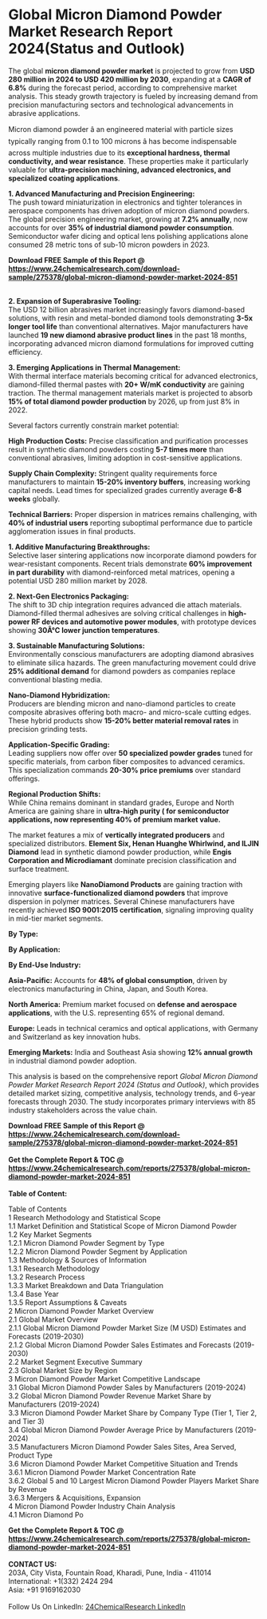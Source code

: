 <h1>Global Micron Diamond Powder Market Research Report 2024(Status and Outlook)</h1><p>The global <strong>micron diamond powder market</strong> is projected to grow from <strong>USD 280 million in 2024 to USD 420 million by 2030</strong>, expanding at a <strong>CAGR of 6.8%</strong> during the forecast period, according to comprehensive market analysis. This steady growth trajectory is fueled by increasing demand from precision manufacturing sectors and technological advancements in abrasive applications.</p><p>Micron diamond powder â an engineered material with particle sizes typically ranging from 0.1 to 100 microns â has become indispensable across multiple industries due to its <strong>exceptional hardness, thermal conductivity, and wear resistance</strong>. These properties make it particularly valuable for <strong>ultra-precision machining, advanced electronics, and specialized coating applications</strong>.</p><p><strong>1. Advanced Manufacturing and Precision Engineering:</strong><br>
The push toward miniaturization in electronics and tighter tolerances in aerospace components has driven adoption of micron diamond powders. The global precision engineering market, growing at <strong>7.2% annually</strong>, now accounts for over <strong>35% of industrial diamond powder consumption</strong>. Semiconductor wafer dicing and optical lens polishing applications alone consumed 28 metric tons of sub-10 micron powders in 2023.</p><div><b>Download FREE Sample of this Report @ 
            <a href="https://www.24chemicalresearch.com/download-sample/275378/global-micron-diamond-powder-market-2024-851">
            https://www.24chemicalresearch.com/download-sample/275378/global-micron-diamond-powder-market-2024-851</a></b></div><br><p><strong>2. Expansion of Superabrasive Tooling:</strong><br>
The USD 12 billion abrasives market increasingly favors diamond-based solutions, with resin and metal-bonded diamond tools demonstrating <strong>3-5x longer tool life</strong> than conventional alternatives. Major manufacturers have launched <strong>19 new diamond abrasive product lines</strong> in the past 18 months, incorporating advanced micron diamond formulations for improved cutting efficiency.</p><p><strong>3. Emerging Applications in Thermal Management:</strong><br>
With thermal interface materials becoming critical for advanced electronics, diamond-filled thermal pastes with <strong>20+ W/mK conductivity</strong> are gaining traction. The thermal management materials market is projected to absorb <strong>15% of total diamond powder production</strong> by 2026, up from just 8% in 2022.</p><p>Several factors currently constrain market potential:</p><p><strong>High Production Costs:</strong> Precise classification and purification processes result in synthetic diamond powders costing <strong>5-7 times more</strong> than conventional abrasives, limiting adoption in cost-sensitive applications.</p><p><strong>Supply Chain Complexity:</strong> Stringent quality requirements force manufacturers to maintain <strong>15-20% inventory buffers</strong>, increasing working capital needs. Lead times for specialized grades currently average <strong>6-8 weeks</strong> globally.</p><p><strong>Technical Barriers:</strong> Proper dispersion in matrices remains challenging, with <strong>40% of industrial users</strong> reporting suboptimal performance due to particle agglomeration issues in final products.</p><p><strong>1. Additive Manufacturing Breakthroughs:</strong><br>
Selective laser sintering applications now incorporate diamond powders for wear-resistant components. Recent trials demonstrate <strong>60% improvement in part durability</strong> with diamond-reinforced metal matrices, opening a potential USD 280 million market by 2028.</p><p><strong>2. Next-Gen Electronics Packaging:</strong><br>
The shift to 3D chip integration requires advanced die attach materials. Diamond-filled thermal adhesives are solving critical challenges in <strong>high-power RF devices and automotive power modules</strong>, with prototype devices showing <strong>30Â°C lower junction temperatures</strong>.</p><p><strong>3. Sustainable Manufacturing Solutions:</strong><br>
Environmentally conscious manufacturers are adopting diamond abrasives to eliminate silica hazards. The green manufacturing movement could drive <strong>25% additional demand</strong> for diamond powders as companies replace conventional blasting media.</p><p><strong>Nano-Diamond Hybridization:</strong> <br>
Producers are blending micron and nano-diamond particles to create composite abrasives offering both macro- and micro-scale cutting edges. These hybrid products show <strong>15-20% better material removal rates</strong> in precision grinding tests.</p><p><strong>Application-Specific Grading:</strong><br>
Leading suppliers now offer over <strong>50 specialized powder grades</strong> tuned for specific materials, from carbon fiber composites to advanced ceramics. This specialization commands <strong>20-30% price premiums</strong> over standard offerings.</p><p><strong>Regional Production Shifts:</strong><br>
While China remains dominant in standard grades, Europe and North America are gaining share in <strong>ultra-high purity ( for semiconductor applications, now representing <strong>40% of premium market value</strong>.</strong></p><p>The market features a mix of <strong>vertically integrated producers</strong> and specialized distributors. <strong>Element Six, Henan Huanghe Whirlwind, and ILJIN Diamond</strong> lead in synthetic diamond powder production, while <strong>Engis Corporation and Microdiamant</strong> dominate precision classification and surface treatment.</p><p>Emerging players like <strong>NanoDiamond Products</strong> are gaining traction with innovative <strong>surface-functionalized diamond powders</strong> that improve dispersion in polymer matrices. Several Chinese manufacturers have recently achieved <strong>ISO 9001:2015 certification</strong>, signaling improving quality in mid-tier market segments.</p><p><strong>By Type:</strong></p><p><strong>By Application:</strong></p><p><strong>By End-Use Industry:</strong></p><p><strong>Asia-Pacific:</strong> Accounts for <strong>48% of global consumption</strong>, driven by electronics manufacturing in China, Japan, and South Korea.</p><p><strong>North America:</strong> Premium market focused on <strong>defense and aerospace applications</strong>, with the U.S. representing 65% of regional demand.</p><p><strong>Europe:</strong> Leads in technical ceramics and optical applications, with Germany and Switzerland as key innovation hubs.</p><p><strong>Emerging Markets:</strong> India and Southeast Asia showing <strong>12% annual growth</strong> in industrial diamond powder adoption.</p><p>This analysis is based on the comprehensive report <em>Global Micron Diamond Powder Market Research Report 2024 (Status and Outlook)</em>, which provides detailed market sizing, competitive analysis, technology trends, and 6-year forecasts through 2030. The study incorporates primary interviews with 85 industry stakeholders across the value chain.</p><div><b>Download FREE Sample of this Report @ 
            <a href="https://www.24chemicalresearch.com/download-sample/275378/global-micron-diamond-powder-market-2024-851">
            https://www.24chemicalresearch.com/download-sample/275378/global-micron-diamond-powder-market-2024-851</a></b></div><br><div><b>Get the Complete Report & TOC @ 
            <a href="https://www.24chemicalresearch.com/reports/275378/global-micron-diamond-powder-market-2024-851">
            https://www.24chemicalresearch.com/reports/275378/global-micron-diamond-powder-market-2024-851</a></b></div><br>
            <b>Table of Content:</b><p>Table of Contents<br />
1 Research Methodology and Statistical Scope<br />
1.1 Market Definition and Statistical Scope of Micron Diamond Powder<br />
1.2 Key Market Segments<br />
1.2.1 Micron Diamond Powder Segment by Type<br />
1.2.2 Micron Diamond Powder Segment by Application<br />
1.3 Methodology & Sources of Information<br />
1.3.1 Research Methodology<br />
1.3.2 Research Process<br />
1.3.3 Market Breakdown and Data Triangulation<br />
1.3.4 Base Year<br />
1.3.5 Report Assumptions & Caveats<br />
2 Micron Diamond Powder Market Overview<br />
2.1 Global Market Overview<br />
2.1.1 Global Micron Diamond Powder Market Size (M USD) Estimates and Forecasts (2019-2030)<br />
2.1.2 Global Micron Diamond Powder Sales Estimates and Forecasts (2019-2030)<br />
2.2 Market Segment Executive Summary<br />
2.3 Global Market Size by Region<br />
3 Micron Diamond Powder Market Competitive Landscape<br />
3.1 Global Micron Diamond Powder Sales by Manufacturers (2019-2024)<br />
3.2 Global Micron Diamond Powder Revenue Market Share by Manufacturers (2019-2024)<br />
3.3 Micron Diamond Powder Market Share by Company Type (Tier 1, Tier 2, and Tier 3)<br />
3.4 Global Micron Diamond Powder Average Price by Manufacturers (2019-2024)<br />
3.5 Manufacturers Micron Diamond Powder Sales Sites, Area Served, Product Type<br />
3.6 Micron Diamond Powder Market Competitive Situation and Trends<br />
3.6.1 Micron Diamond Powder Market Concentration Rate<br />
3.6.2 Global 5 and 10 Largest Micron Diamond Powder Players Market Share by Revenue<br />
3.6.3 Mergers & Acquisitions, Expansion<br />
4 Micron Diamond Powder Industry Chain Analysis<br />
4.1 Micron Diamond Po</p><div><b>Get the Complete Report & TOC @ 
            <a href="https://www.24chemicalresearch.com/reports/275378/global-micron-diamond-powder-market-2024-851">
            https://www.24chemicalresearch.com/reports/275378/global-micron-diamond-powder-market-2024-851</a></b></div><br><b>CONTACT US:</b><br>
            203A, City Vista, Fountain Road, Kharadi, Pune, India - 411014<br>
            International: +1(332) 2424 294<br>
            Asia: +91 9169162030 <br><br>
            Follow Us On LinkedIn: <a href="https://www.linkedin.com/company/24chemicalresearch/">24ChemicalResearch LinkedIn</a>